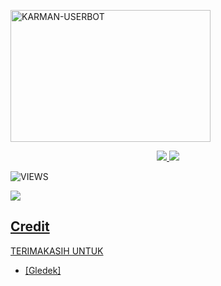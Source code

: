 <a href="https://heroku.com/deploy?template=https://github.com/ArmanGG01/KARMAN-USERBOT.git"><img src="https://telegra.ph/file/9a269b4f210f7c9021a2a.jpg" width="320" height="211" alt="  KARMAN-USERBOT" /></a>

<p align="center">
  <a href="https://github.com/ArmanGG01/KARMAN-USERBOT/fork">
    <img src="https://img.shields.io/github/forks/ArmanGG01/KARMAN-USERBOT?label=Fork&style=social">
    
  </a>
  <a href="https://github.com/ArmanGG01/KARMAN-USERBOT">
    <img src="https://img.shields.io/github/stars/ArmanGG/KARMAN-USERBOT?style=social">
  </a>
</p>  

![VIEWS](https://komarev.com/ghpvc/?username=SiniDiEwe)

<a href="https://t.me/obrolansuar/"><img src="https://img.shields.io/badge/KODE%20PENILAIAN-A+-blue.svg?style=for-the-badge&logo=Factor.">


## Credit
TERIMAKASIH UNTUK

*   [Gledek]
